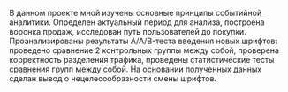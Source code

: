 В данном проекте мной изучены основные принципы событийной аналитики. Определен актуальный период для анализа, построена воронка продаж, исследован путь пользователей до покупки. Проанализированы результаты A/A/B-теста введения новых шрифтов: проведено сравнение 2 контрольных группы между собой, проверена корректность разделения трафика, проведены статистические тесты сравнения групп между собой. На основании полученных данных сделан вывод о нецелесообразности смены шрифтов.
